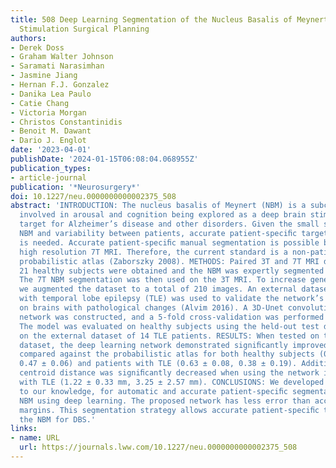 ```yaml
---
title: 508 Deep Learning Segmentation of the Nucleus Basalis of Meynert for Deep Brain
  Stimulation Surgical Planning
authors:
- Derek Doss
- Graham Walter Johnson
- Saramati Narasimhan
- Jasmine Jiang
- Hernan F.J. Gonzalez
- Danika Lea Paulo
- Catie Chang
- Victoria Morgan
- Christos Constantinidis
- Benoit M. Dawant
- Dario J. Englot
date: '2023-04-01'
publishDate: '2024-01-15T06:08:04.068955Z'
publication_types:
- article-journal
publication: '*Neurosurgery*'
doi: 10.1227/neu.0000000000002375_508
abstract: 'INTRODUCTION: The nucleus basalis of Meynert (NBM) is a subcortical structure
  involved in arousal and cognition being explored as a deep brain stimulation (DBS)
  target for Alzheimer’s disease and other disorders. Given the small size of the
  NBM and variability between patients, accurate patient-speciﬁc targeting for DBS
  is needed. Accurate patient-speciﬁc manual segmentation is possible but requires
  high resolution 7T MRI. Therefore, the current standard is a non-patient-speciﬁc
  probabilistic atlas (Zaborszky 2008). METHODS: Paired 3T and 7T MRI datasets of
  21 healthy subjects were obtained and the NBM was expertly segmented on 7T MRI.
  The 7T NBM segmentation was then used on the 3T MRI. To increase generalizability,
  we augmented the dataset to a total of 210 images. An external dataset of 14 patients
  with temporal lobe epilepsy (TLE) was used to validate the network’s performance
  on brains with pathological changes (Alvim 2016). A 3D-Unet convolutional neural
  network was constructed, and a 5-fold cross-validation was performed for model selection.
  The model was evaluated on healthy subjects using the held-out test dataset and
  on the external dataset of 14 TLE patients. RESULTS: When tested on the held-out
  dataset, the deep learning network demonstrated signiﬁcantly improved dice coefﬁcient
  compared against the probabilistic atlas for both healthy subjects (0.68 ± 0.08,
  0.47 ± 0.06) and patients with TLE (0.63 ± 0.08, 0.38 ± 0.19). Additionally, the
  centroid distance was signiﬁcantly decreased when using the network in patients
  with TLE (1.22 ± 0.33 mm, 3.25 ± 2.57 mm). CONCLUSIONS: We developed the ﬁrst network,
  to our knowledge, for automatic and accurate patient-speciﬁc segmentation of the
  NBM using deep learning. The proposed network has less error than accepted targeting
  margins. This segmentation strategy allows accurate patient-speciﬁc targeting of
  the NBM for DBS.'
links:
- name: URL
  url: https://journals.lww.com/10.1227/neu.0000000000002375_508
---
```

